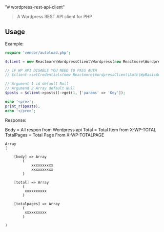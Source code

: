 "# wordpress-rest-api-client" 

> A Wordpress REST API client for PHP

## Usage

Example:

```php
require 'vendor/autoload.php';

$client = new Reactmore\WordpressClient\Wordpress(new Reactmore\WordpressClient\Request\GuzzleAdapter(new GuzzleHttp\Client()), 'http://domain.com');

// iF WP API DISABLE YOU NEED TO PASS AUTH
// $client->setCredentials(new Reactmore\WordpressClient\Auth\WpBasicAuth('user', 'password'));

// Argument 1 id default Null
// Argumend 2 Array default Null
$posts = $client->posts()->get(1, ['params' => 'Key']);

echo '<pre>';
print_r($posts);
echo '</pre>';
```

Response:

Body = All respon from Wordpress api
Total = Total Item from X-WP-TOTAL
TotalPages = Total Page From X-WP-TOTALPAGE

```Array
Array
(

    [body] => Array
        (
            xxxxxxxxxx
            xxxxxxxxxx
        )

    [total] => Array
        (
         xxxxxxxxxx
        )

    [totalpages] => Array
        (
         xxxxxxxxxx
        )

)
```
